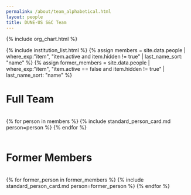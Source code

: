 ```yaml
---
permalink: /about/team_alphabetical.html
layout: people
title: DUNE-US S&C Team
---
```


{% include org_chart.html %}

{% include institution_list.html %}
{% assign members = site.data.people | where_exp:"item", "item.active and item.hidden != true" | last_name_sort: "name" %}
{% assign former_members = site.data.people | where_exp:"item", "item.active == false and item.hidden != true" | last_name_sort: "name" %}


<h1>Full Team</h1><br>

<div class="container-fluid">
<div class="row">
{% for person in members %}
    {% include standard_person_card.md person=person %}
{% endfor %}
</div>
</div>
<br>
<h1>Former Members</h1><br>
<div class="container-fluid">
<div class="row">
{% for former_person in former_members %}
    {% include standard_person_card.md person=former_person %}
{% endfor %}
</div>
</div> 
